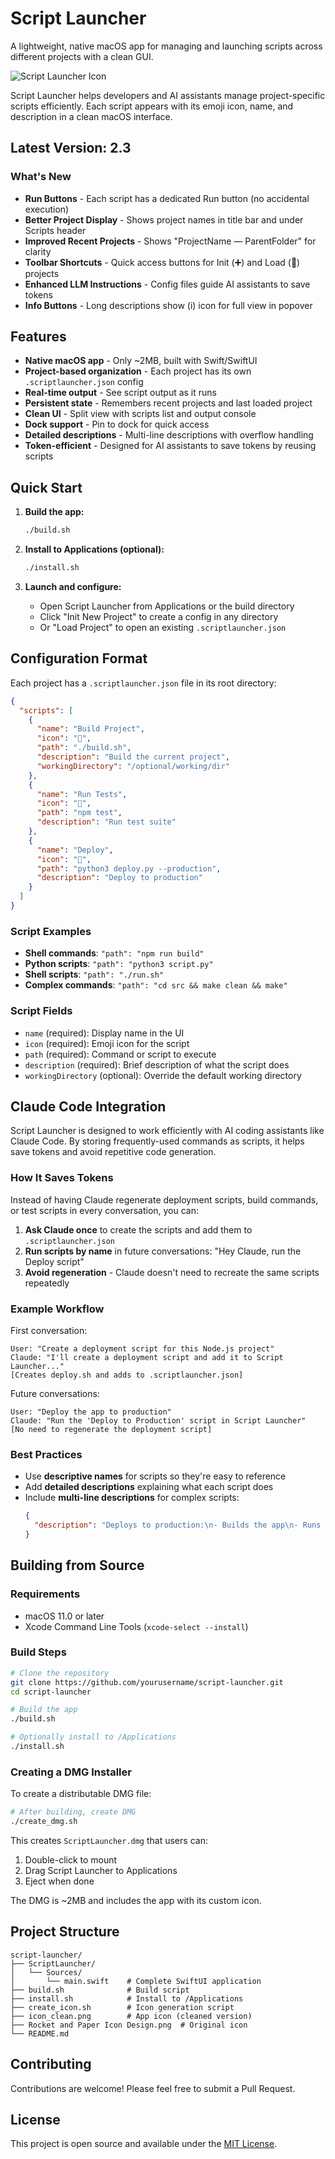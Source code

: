 # Script Launcher

A lightweight, native macOS app for managing and launching scripts across different projects with a clean GUI.

![Script Launcher Icon](icon_clean.png)

Script Launcher helps developers and AI assistants manage project-specific scripts efficiently. Each script appears with its emoji icon, name, and description in a clean macOS interface.

## Latest Version: 2.3

### What's New
- **Run Buttons** - Each script has a dedicated Run button (no accidental execution)
- **Better Project Display** - Shows project names in title bar and under Scripts header
- **Improved Recent Projects** - Shows "ProjectName — ParentFolder" for clarity
- **Toolbar Shortcuts** - Quick access buttons for Init (➕) and Load (📁) projects
- **Enhanced LLM Instructions** - Config files guide AI assistants to save tokens
- **Info Buttons** - Long descriptions show (i) icon for full view in popover

## Features

- **Native macOS app** - Only ~2MB, built with Swift/SwiftUI
- **Project-based organization** - Each project has its own `.scriptlauncher.json` config
- **Real-time output** - See script output as it runs
- **Persistent state** - Remembers recent projects and last loaded project
- **Clean UI** - Split view with scripts list and output console
- **Dock support** - Pin to dock for quick access
- **Detailed descriptions** - Multi-line descriptions with overflow handling
- **Token-efficient** - Designed for AI assistants to save tokens by reusing scripts

## Quick Start

1. **Build the app:**
   ```bash
   ./build.sh
   ```

2. **Install to Applications (optional):**
   ```bash
   ./install.sh
   ```

3. **Launch and configure:**
   - Open Script Launcher from Applications or the build directory
   - Click "Init New Project" to create a config in any directory
   - Or "Load Project" to open an existing `.scriptlauncher.json`

## Configuration Format

Each project has a `.scriptlauncher.json` file in its root directory:

```json
{
  "scripts": [
    {
      "name": "Build Project",
      "icon": "🔨",
      "path": "./build.sh",
      "description": "Build the current project",
      "workingDirectory": "/optional/working/dir"
    },
    {
      "name": "Run Tests",
      "icon": "🧪",
      "path": "npm test",
      "description": "Run test suite"
    },
    {
      "name": "Deploy",
      "icon": "🚀",
      "path": "python3 deploy.py --production",
      "description": "Deploy to production"
    }
  ]
}
```

### Script Examples

- **Shell commands**: `"path": "npm run build"`
- **Python scripts**: `"path": "python3 script.py"`
- **Shell scripts**: `"path": "./run.sh"`
- **Complex commands**: `"path": "cd src && make clean && make"`

### Script Fields

- `name` (required): Display name in the UI
- `icon` (required): Emoji icon for the script
- `path` (required): Command or script to execute
- `description` (required): Brief description of what the script does
- `workingDirectory` (optional): Override the default working directory

## Claude Code Integration

Script Launcher is designed to work efficiently with AI coding assistants like Claude Code. By storing frequently-used commands as scripts, it helps save tokens and avoid repetitive code generation.

### How It Saves Tokens

Instead of having Claude regenerate deployment scripts, build commands, or test scripts in every conversation, you can:

1. **Ask Claude once** to create the scripts and add them to `.scriptlauncher.json`
2. **Run scripts by name** in future conversations: "Hey Claude, run the Deploy script"
3. **Avoid regeneration** - Claude doesn't need to recreate the same scripts repeatedly

### Example Workflow

First conversation:
```
User: "Create a deployment script for this Node.js project"
Claude: "I'll create a deployment script and add it to Script Launcher..."
[Creates deploy.sh and adds to .scriptlauncher.json]
```

Future conversations:
```
User: "Deploy the app to production"
Claude: "Run the 'Deploy to Production' script in Script Launcher"
[No need to regenerate the deployment script]
```

### Best Practices

- Use **descriptive names** for scripts so they're easy to reference
- Add **detailed descriptions** explaining what each script does
- Include **multi-line descriptions** for complex scripts:
  ```json
  {
    "description": "Deploys to production:\n- Builds the app\n- Runs tests\n- Pushes to server"
  }
  ```

## Building from Source

### Requirements

- macOS 11.0 or later
- Xcode Command Line Tools (`xcode-select --install`)

### Build Steps

```bash
# Clone the repository
git clone https://github.com/yourusername/script-launcher.git
cd script-launcher

# Build the app
./build.sh

# Optionally install to /Applications
./install.sh
```

### Creating a DMG Installer

To create a distributable DMG file:

```bash
# After building, create DMG
./create_dmg.sh
```

This creates `ScriptLauncher.dmg` that users can:
1. Double-click to mount
2. Drag Script Launcher to Applications
3. Eject when done

The DMG is ~2MB and includes the app with its custom icon.

## Project Structure

```
script-launcher/
├── ScriptLauncher/
│   └── Sources/
│       └── main.swift    # Complete SwiftUI application
├── build.sh              # Build script
├── install.sh            # Install to /Applications
├── create_icon.sh        # Icon generation script
├── icon_clean.png        # App icon (cleaned version)
├── Rocket and Paper Icon Design.png  # Original icon
└── README.md
```

## Contributing

Contributions are welcome! Please feel free to submit a Pull Request.

## License

This project is open source and available under the [MIT License](LICENSE).